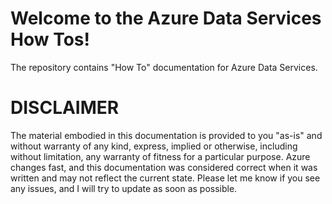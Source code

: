 # Welcome to the Azure Data Services How Tos!
The repository contains "How To" documentation for Azure Data Services.

# DISCLAIMER
The material embodied in this documentation is provided to you "as-is" and without warranty of any kind, express, implied or otherwise, including without limitation, any warranty of fitness for a particular purpose. Azure changes fast, and this documentation was considered correct when it was written and may not reflect the current state. Please let me know if you see any issues, and I will try to update as soon as possible.
